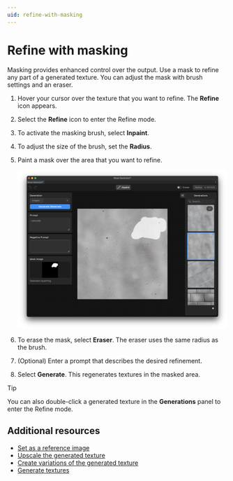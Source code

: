 ```yaml
---
uid: refine-with-masking
---
```


# Refine with masking

Masking provides enhanced control over the output. Use a mask to refine any part of a generated texture. You can adjust the mask with brush settings and an eraser.

1. Hover your cursor over the texture that you want to refine. The **Refine** icon appears.
1. Select the **Refine** icon to enter the Refine mode.
1. To activate the masking brush, select **Inpaint**.
1. To adjust the size of the brush, set the **Radius**.
1. Paint a mask over the area that you want to refine.

    ![Example masking](../images/masking.png)
1. To erase the mask, select **Eraser**. The eraser uses the same radius as the brush.
1. (Optional) Enter a prompt that describes the desired refinement.
1. Select **Generate**. This regenerates textures in the masked area.

> [!TIP]
> You can also double-click a generated texture in the **Generations** panel to enter the Refine mode.

## Additional resources

* [Set as a reference image](xref:set-as-reference)
* [Upscale the generated texture](xref:upscale)
* [Create variations of the generated texture](xref:create-variations)
* [Generate textures](xref:generate)